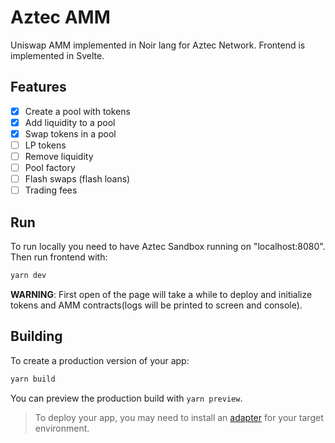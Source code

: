 # Aztec AMM

Uniswap AMM implemented in Noir lang for Aztec Network. Frontend is implemented in Svelte.

## Features

- [x] Create a pool with tokens
- [x] Add liquidity to a pool
- [x] Swap tokens in a pool
- [ ] LP tokens
- [ ] Remove liquidity
- [ ] Pool factory
- [ ] Flash swaps (flash loans)
- [ ] Trading fees

## Run

To run locally you need to have Aztec Sandbox running on "localhost:8080". Then run frontend with:

```bash
yarn dev
```

**WARNING**: First open of the page will take a while to deploy and initialize tokens and AMM contracts(logs will be printed to screen and console).

## Building

To create a production version of your app:

```bash
yarn build
```

You can preview the production build with `yarn preview`.

> To deploy your app, you may need to install an [adapter](https://kit.svelte.dev/docs/adapters) for your target environment.
